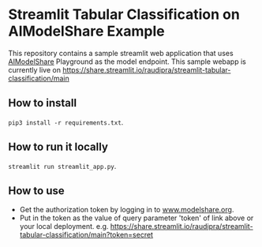 # Streamlit Tabular Classification on AIModelShare Example
This repository contains a sample streamlit web application that uses [AIModelShare](https://github.com/AIModelShare/aimodelshare) Playground as the model endpoint. This sample webapp is currently live on https://share.streamlit.io/raudipra/streamlit-tabular-classification/main

## How to install
`pip3 install -r requirements.txt`.

## How to run it locally
`streamlit run streamlit_app.py`.

## How to use
- Get the authorization token by logging in to www.modelshare.org.
- Put in the token as the value of query parameter 'token' of link above or your local deployment. e.g. https://share.streamlit.io/raudipra/streamlit-tabular-classification/main?token=secret